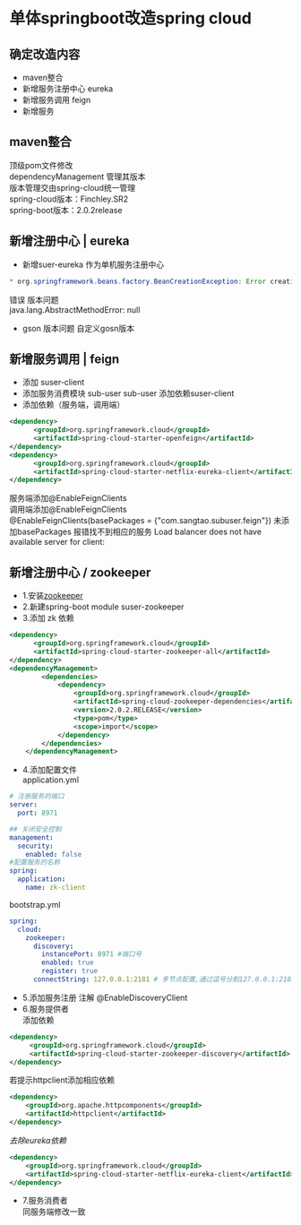 # 单体springboot改造spring cloud
## 确定改造内容

* maven整合
* 新增服务注册中心 eureka
* 新增服务调用 feign
* 新增服务

## maven整合
顶级pom文件修改  
dependencyManagement 管理其版本  
版本管理交由spring-cloud统一管理  
spring-cloud版本：Finchley.SR2  
spring-boot版本：2.0.2release

## 新增注册中心 | eureka
* 新增suer-eureka 作为单机服务注册中心   

```java
* org.springframework.beans.factory.BeanCreationException: Error creating bean with name 'org.springframework.context.event.internalEventListenerProcessor': Initialization of bean failed; nested exception is java.lang.NoClassDefFoundError: org/springframework/boot/context/properties/ConfigurationPropertiesBean 
```
错误  版本问题 \
java.lang.AbstractMethodError: null
* gson 版本问题  自定义gosn版本

## 新增服务调用 | feign
* 添加 suser-client
* 添加服务消费模块 sub-user sub-user 添加依赖suser-client
* 添加依赖（服务端，调用端）
```xml
<dependency>
      <groupId>org.springframework.cloud</groupId>
      <artifactId>spring-cloud-starter-openfeign</artifactId>
</dependency>
<dependency>
      <groupId>org.springframework.cloud</groupId>
      <artifactId>spring-cloud-starter-netflix-eureka-client</artifactId>
</dependency>
```
服务端添加@EnableFeignClients \
调用端添加@EnableFeignClients \
@EnableFeignClients(basePackages = {"com.sangtao.subuser.feign"}) 未添加basePackages 报错找不到相应的服务
 Load balancer does not have available server for client: 
 
 ## 新增注册中心 / zookeeper
* 1.安装[zookeeper](https://zookeeper.apache.org/releases.html)  
* 2.新建spring-boot module suser-zookeeper  
* 3.添加 zk  依赖
```xml
<dependency>
      <groupId>org.springframework.cloud</groupId>
      <artifactId>spring-cloud-starter-zookeeper-all</artifactId>
</dependency>
<dependencyManagement>
        <dependencies>
            <dependency>
                <groupId>org.springframework.cloud</groupId>
                <artifactId>spring-cloud-zookeeper-dependencies</artifactId>
                <version>2.0.2.RELEASE</version>
                <type>pom</type>
                <scope>import</scope>
            </dependency>
        </dependencies>
    </dependencyManagement>
```
* 4.添加配置文件  
application.yml
```yml
# 注册服务的端口
server:
  port: 8971

## 关闭安全控制
management:
  security:
    enabled: false
#配置服务的名称
spring:
  application:
    name: zk-client
```
bootstrap.yml
```yml
spring:
  cloud:
    zookeeper:
      discovery:
        instancePort: 8971 #端口号
        enabled: true
        register: true
      connectString: 127.0.0.1:2181 # 多节点配置,通过逗号分割127.0.0.1:2182,127.0.0.1:2183
```
* 5.添加服务注册 注解 @EnableDiscoveryClient
* 6.服务提供者   
添加依赖
```xml
<dependency>
     <groupId>org.springframework.cloud</groupId>
     <artifactId>spring-cloud-starter-zookeeper-discovery</artifactId>
</dependency>
```
若提示httpclient添加相应依赖
```xml
<dependency>
    <groupId>org.apache.httpcomponents</groupId>
    <artifactId>httpclient</artifactId>
</dependency>
```
_去除eureka依赖_
```xml
<dependency>
    <groupId>org.springframework.cloud</groupId>
    <artifactId>spring-cloud-starter-netflix-eureka-client</artifactId>
</dependency>
``` 
* 7.服务消费者  
同服务端修改一致
